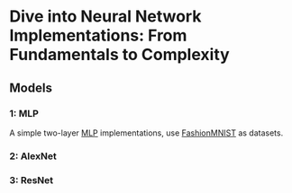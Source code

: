 # Dive into Neural Network Implementations: From Fundamentals to Complexity

## Models

### 1: MLP

A simple two-layer [MLP](./MLP/mlp.py) implementations, use [FashionMNIST](https://www.kaggle.com/datasets/zalando-research/fashionmnist) as datasets.


### 2: AlexNet

### 3: ResNet

